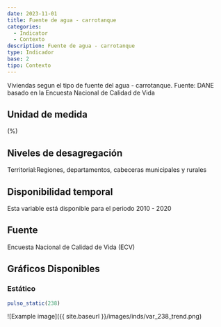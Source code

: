 ```yaml
---
date: 2023-11-01
title: Fuente de agua - carrotanque
categories:
  - Indicator
  - Contexto
description: Fuente de agua - carrotanque
type: Indicador
base: 2
tipo: Contexto
--- 
```


Viviendas segun el tipo de fuente del agua - carrotanque.
Fuente: DANE basado en la Encuesta Nacional de Calidad de Vida

## Unidad de medida
(%)

## Niveles de desagregación
Territorial:Regiones, departamentos, cabeceras municipales y rurales

## Disponibilidad temporal
Esta variable está disponible para el periodo 2010 - 2020

## Fuente
Encuesta Nacional de Calidad de Vida (ECV)

## Gráficos Disponibles

### Estático

``` R
pulso_static(238)
```

![Example image]({{ site.baseurl }}/images/inds/var_238_trend.png)